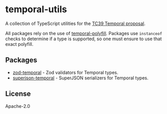 # temporal-utils

A collection of TypeScript utilities for the [TC39 Temporal proposal](https://tc39.es/proposal-temporal/).

All packages rely on the use of [temporal-polyfill](https://github.com/fullcalendar/temporal-polyfill). Packages use `instanceof` checks to determine if a type is supported, so one must ensure to use that exact polyfill.

## Packages

- [zod-temporal](./packages/zod-temporal/README.md) - Zod validators for Temporal types.
- [superjson-temporal](./packages/superjson-temporal/README.md) - SuperJSON serializers for Temporal types.

## License

Apache-2.0
